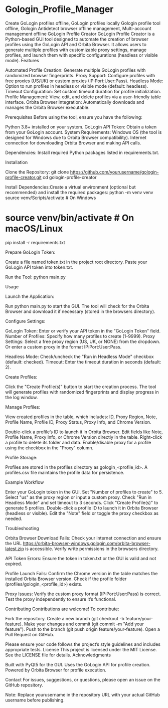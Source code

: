 # Gologin_Profile_Manager
Create GoLogin profiles offline, GoLogin profiles locally Gologin profile tool offline, Gologin Antidetect browser offline management, Multi-account management offline
GoLogin Profile Creator
GoLogin Profile Creator is a Python-based GUI tool designed to automate the creation of browser profiles using the GoLogin API and Orbita Browser. It allows users to generate multiple profiles with customizable proxy settings, manage profiles, and launch them with specific configurations (headless or visible mode).
Features

Automated Profile Creation: Generate multiple GoLogin profiles with randomized browser fingerprints.
Proxy Support: Configure profiles with free proxies (US/UK) or custom proxies (IP:Port:User:Pass).
Headless Mode: Option to run profiles in headless or visible mode (default: headless).
Timeout Configuration: Set custom timeout duration for profile initialization.
Profile Management: View, edit, and delete profiles via a user-friendly table interface.
Orbita Browser Integration: Automatically downloads and manages the Orbita Browser executable.

Prerequisites
Before using the tool, ensure you have the following:

Python 3.8+ installed on your system.
GoLogin API Token: Obtain a token from your GoLogin account.
System Requirements:
Windows OS (the tool is designed for Windows due to Orbita Browser compatibility).
Internet connection for downloading Orbita Browser and making API calls.


Dependencies: Install required Python packages listed in requirements.txt.

Installation

Clone the Repository:
git clone https://github.com/yourusername/gologin-profile-creator.git
cd gologin-profile-creator


Install Dependencies:Create a virtual environment (optional but recommended) and install the required packages:
python -m venv venv
source venv/Scripts/activate  # On Windows
# source venv/bin/activate  # On macOS/Linux
pip install -r requirements.txt


Prepare GoLogin Token:

Create a file named token.txt in the project root directory.
Paste your GoLogin API token into token.txt.


Run the Tool:
python main.py



Usage

Launch the Application:

Run python main.py to start the GUI.
The tool will check for the Orbita Browser and download it if necessary (stored in the browsers directory).


Configure Settings:

GoLogin Token: Enter or verify your API token in the "GoLogin Token" field.
Number of Profiles: Specify how many profiles to create (1–9999).
Proxy Settings:
Select a free proxy region (US, UK, or NONE) from the dropdown.
Or enter a custom proxy in the format IP:Port:User:Pass.


Headless Mode: Check/uncheck the "Run in Headless Mode" checkbox (default: checked).
Timeout: Enter the timeout duration in seconds (default: 2).


Create Profiles:

Click the "Create Profile(s)" button to start the creation process.
The tool will generate profiles with randomized fingerprints and display progress in the log window.


Manage Profiles:

View created profiles in the table, which includes:
ID, Proxy Region, Note, Profile Name, Profile ID, Proxy Status, Proxy Info, and Chrome Version.


Double-click a profile’s ID to launch it in Orbita Browser.
Edit fields like Note, Profile Name, Proxy Info, or Chrome Version directly in the table.
Right-click a profile to delete its folder and data.
Enable/disable proxy for a profile using the checkbox in the "Proxy" column.


Profile Storage:

Profiles are stored in the profiles directory as gologin_<profile_id>.
A profiles.csv file maintains the profile data for persistence.



Example Workflow

Enter your GoLogin token in the GUI.
Set "Number of profiles to create" to 5.
Select "us" as the proxy region or input a custom proxy.
Check "Run in Headless Mode" and set timeout to 3 seconds.
Click "Create Profile(s)" to generate 5 profiles.
Double-click a profile ID to launch it in Orbita Browser (headless or visible).
Edit the "Note" field or toggle the proxy checkbox as needed.

Troubleshooting

Orbita Browser Download Fails:
Check your internet connection and ensure the URL https://orbita-browser-windows.gologin.com/orbita-browser-latest.zip is accessible.
Verify write permissions in the browsers directory.


API Token Errors:
Ensure the token in token.txt or the GUI is valid and not expired.


Profile Launch Fails:
Confirm the Chrome version in the table matches the installed Orbita Browser version.
Check if the profile folder (profiles/gologin_<profile_id>) exists.


Proxy Issues:
Verify the custom proxy format (IP:Port:User:Pass) is correct.
Test the proxy independently to ensure it’s functional.



Contributing
Contributions are welcome! To contribute:

Fork the repository.
Create a new branch (git checkout -b feature/your-feature).
Make your changes and commit (git commit -m "Add your feature").
Push to the branch (git push origin feature/your-feature).
Open a Pull Request on GitHub.

Please ensure your code follows the project’s style guidelines and includes appropriate tests.
License
This project is licensed under the MIT License. See the LICENSE file for details.
Acknowledgments

Built with PyQt5 for the GUI.
Uses the GoLogin API for profile creation.
Powered by Orbita Browser for profile execution.

Contact
For issues, suggestions, or questions, please open an issue on the GitHub repository.

Note: Replace yourusername in the repository URL with your actual GitHub username before publishing.
